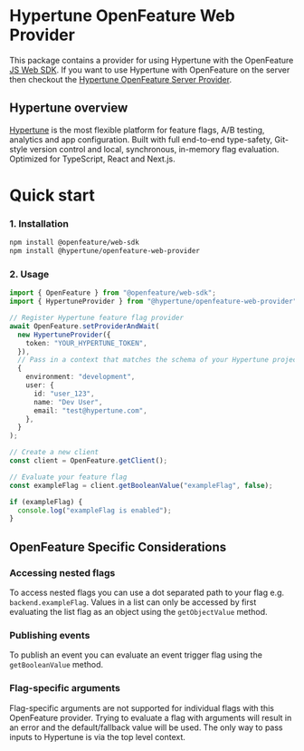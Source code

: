 # Hypertune OpenFeature Web Provider

This package contains a provider for using Hypertune with the OpenFeature [JS Web SDK](https://www.npmjs.com/package/@openfeature/web-sdk). If you want to use Hypertune with OpenFeature on the server then checkout the [Hypertune OpenFeature Server Provider](<https://www.npmjs.com/package/@hypertune/openfeature-server-provider)>).

## Hypertune overview

[Hypertune](https://www.hypertune.com/) is the most flexible platform for feature flags, A/B testing, analytics and app configuration. Built with full end-to-end type-safety, Git-style version control and local, synchronous, in-memory flag evaluation. Optimized for TypeScript, React and Next.js.

# Quick start

### 1. Installation

```sh
npm install @openfeature/web-sdk
npm install @hypertune/openfeature-web-provider
```

### 2. Usage

```ts
import { OpenFeature } from "@openfeature/web-sdk";
import { HypertuneProvider } from "@hypertune/openfeature-web-provider";

// Register Hypertune feature flag provider
await OpenFeature.setProviderAndWait(
  new HypertuneProvider({
    token: "YOUR_HYPERTUNE_TOKEN",
  }),
  // Pass in a context that matches the schema of your Hypertune project
  {
    environment: "development",
    user: {
      id: "user_123",
      name: "Dev User",
      email: "test@hypertune.com",
    },
  }
);

// Create a new client
const client = OpenFeature.getClient();

// Evaluate your feature flag
const exampleFlag = client.getBooleanValue("exampleFlag", false);

if (exampleFlag) {
  console.log("exampleFlag is enabled");
}
```

## OpenFeature Specific Considerations

### Accessing nested flags

To access nested flags you can use a dot separated path to your flag e.g. `backend.exampleFlag`. Values in a list can only be accessed by first evaluating the list flag as an object using the `getObjectValue` method.

### Publishing events

To publish an event you can evaluate an event trigger flag using the `getBooleanValue` method.

### Flag-specific arguments

Flag-specific arguments are not supported for individual flags with this OpenFeature provider. Trying to evaluate a flag with arguments will result in an error and the default/fallback value will be used. The only way to pass inputs to Hypertune is via the top level context.
